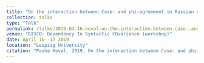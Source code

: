 ```yaml
---
title: "On the interaction between Case- and phi-agreement in Russian reciprocal pronouns"
collection: talks
type: "Talk"
permalink: /talks/2019.04.16.koval.on.the.interaction.between.case-.and.phi-agreement.in.russian.reciprocal.pronouns
venue: "DISCO: Dependency In Syntactic COvariance (workshop)"
date: April 16--17 2019
location: "Leipzig University"
citation: "Pasha Koval. 2019. On the interaction between Case- and phi-agreement in Russian reciprocal pronouns (Talk). DISCO: Dependency In Syntactic COvariance (workshop). Leipzig University. April 16--17."
---
```

